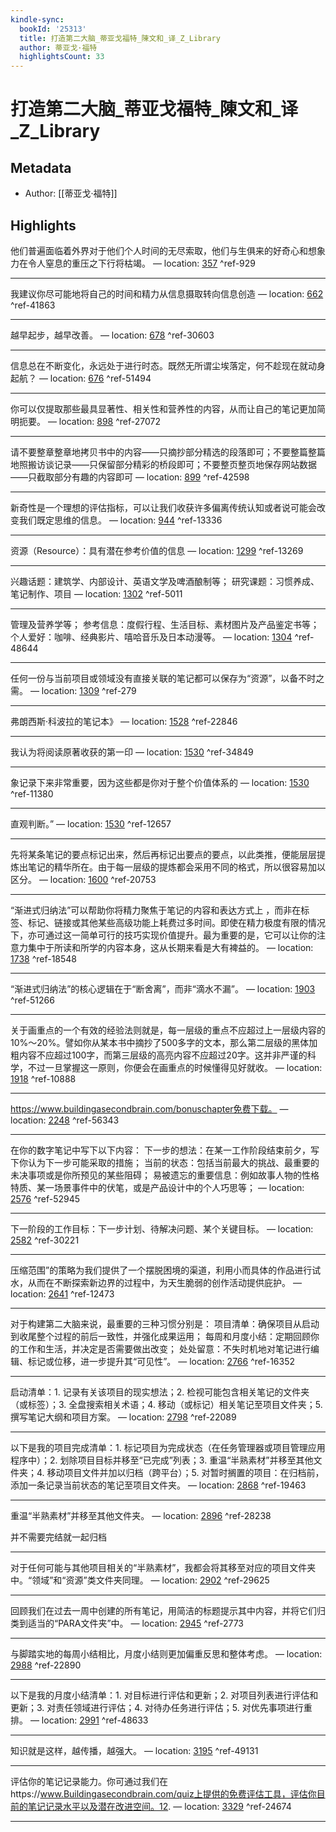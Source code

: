 ```yaml
---
kindle-sync:
  bookId: '25313'
  title: 打造第二大脑_蒂亚戈福特_陳文和_译_Z_Library
  author: 蒂亚戈·福特
  highlightsCount: 33
---
```

# 打造第二大脑_蒂亚戈福特_陳文和_译_Z_Library
## Metadata
* Author: [[蒂亚戈·福特]]

## Highlights
他们普遍面临着外界对于他们个人时间的无尽索取，他们与生俱来的好奇心和想象力在令人窒息的重压之下行将枯竭。 — location: [357]() ^ref-929

---
我建议你尽可能地将自己的时间和精力从信息摄取转向信息创造 — location: [662]() ^ref-41863

---
越早起步，越早改善。 — location: [678]() ^ref-30603

---
信息总在不断变化，永远处于进行时态。既然无所谓尘埃落定，何不趁现在就动身起航？ — location: [676]() ^ref-51494

---
你可以仅提取那些最具显著性、相关性和营养性的内容，从而让自己的笔记更加简明扼要。 — location: [898]() ^ref-27072

---
请不要整章整章地拷贝书中的内容——只摘抄部分精选的段落即可；不要整篇整篇地照搬访谈记录——只保留部分精彩的桥段即可；不要整页整页地保存网站数据——只截取部分有趣的内容即可 — location: [899]() ^ref-42598

---
新奇性是一个理想的评估指标，可以让我们收获许多偏离传统认知或者说可能会改变我们既定思维的信息。 — location: [944]() ^ref-13336

---
资源（Resource）：具有潜在参考价值的信息 — location: [1299]() ^ref-13269

---
兴趣话题：建筑学、内部设计、英语文学及啤酒酿制等； 研究课题：习惯养成、笔记制作、项目 — location: [1302]() ^ref-5011

---
管理及营养学等； 参考信息：度假行程、生活目标、素材图片及产品鉴定书等； 个人爱好：咖啡、经典影片、嘻哈音乐及日本动漫等。 — location: [1304]() ^ref-48644

---
任何一份与当前项目或领域没有直接关联的笔记都可以保存为“资源”，以备不时之需。 — location: [1309]() ^ref-279

---
弗朗西斯·科波拉的笔记本》 — location: [1528]() ^ref-22846

---
我认为将阅读原著收获的第一印 — location: [1530]() ^ref-34849

---
象记录下来非常重要，因为这些都是你对于整个价值体系的 — location: [1530]() ^ref-11380

---
直观判断。” — location: [1530]() ^ref-12657

---
先将某条笔记的要点标记出来，然后再标记出要点的要点，以此类推，便能层层提炼出笔记的精华所在。由于每一层级的提炼都会采用不同的格式，所以很容易加以区分。 — location: [1600]() ^ref-20753

---
“渐进式归纳法”可以帮助你将精力聚焦于笔记的内容和表达方式上 ，而非在标签、标记、链接或其他某些高级功能上耗费过多时间。即使在精力极度有限的情况下，亦可通过这一简单可行的技巧实现价值提升。最为重要的是，它可以让你的注意力集中于所读和所学的内容本身，这从长期来看是大有裨益的。 — location: [1738]() ^ref-18548

---
“渐进式归纳法”的核心逻辑在于“断舍离”，而非“滴水不漏”。 — location: [1903]() ^ref-51266

---
关于画重点的一个有效的经验法则就是，每一层级的重点不应超过上一层级内容的10%～20%。譬如你从某本书中摘抄了500多字的文本，那么第二层级的黑体加粗内容不应超过100字，而第三层级的高亮内容不应超过20字。这并非严谨的科学，不过一旦掌握这一原则，你便会在画重点的时候懂得见好就收。 — location: [1918]() ^ref-10888

---
https://www.buildingasecondbrain.com/bonuschapter免费下载。 — location: [2248]() ^ref-56343

---
在你的数字笔记中写下以下内容： 下一步的想法：在某一工作阶段结束前夕，写下你认为下一步可能采取的措施； 当前的状态：包括当前最大的挑战、最重要的未决事项或是你所预见的某些阻碍； 易被遗忘的重要信息：例如故事人物的性格特质、某一场景事件中的伏笔，或是产品设计中的个人巧思等； — location: [2576]() ^ref-52945

---
下一阶段的工作目标：下一步计划、待解决问题、某个关键目标。 — location: [2582]() ^ref-30221

---
压缩范围”的策略为我们提供了一个摆脱困境的渠道，利用小而具体的作品进行试水，从而在不断探索新边界的过程中，为天生脆弱的创作活动提供庇护。 — location: [2641]() ^ref-12473

---
对于构建第二大脑来说，最重要的三种习惯分别是： 项目清单：确保项目从启动到收尾整个过程的前后一致性，并强化成果运用； 每周和月度小结：定期回顾你的工作和生活，并决定是否需要做出改变； 处处留意：不失时机地对笔记进行编辑、标记或位移，进一步提升其“可见性”。 — location: [2766]() ^ref-16352

---
启动清单：1.  记录有关该项目的现实想法；2.  检视可能包含相关笔记的文件夹（或标签）；3.  全盘搜索相关术语；4.  移动（或标记）相关笔记至项目文件夹；5.  撰写笔记大纲和项目方案。 — location: [2798]() ^ref-22089

---
以下是我的项目完成清单：1.  标记项目为完成状态（在任务管理器或项目管理应用程序中）；2.  划除项目目标并移至“已完成”列表；3.  重温“半熟素材”并移至其他文件夹；4.  移动项目文件并加以归档（跨平台）；5.  对暂时搁置的项目：在归档前，添加一条记录当前状态的笔记至项目文件夹。 — location: [2868]() ^ref-19463

---
重温“半熟素材”并移至其他文件夹。 — location: [2896]() ^ref-28238

并不需要完结就一起归档

---
对于任何可能与其他项目相关的“半熟素材”，我都会将其移至对应的项目文件夹中。“领域”和“资源”类文件夹同理。 — location: [2902]() ^ref-29625

---
回顾我们在过去一周中创建的所有笔记，用简洁的标题提示其中内容，并将它们归类到适当的“PARA文件夹”中。 — location: [2945]() ^ref-2773

---
与脚踏实地的每周小结相比，月度小结则更加偏重反思和整体考虑。 — location: [2988]() ^ref-22890

---
以下是我的月度小结清单：1.  对目标进行评估和更新；2.  对项目列表进行评估和更新；3.  对责任领域进行评估；4.  对待办任务进行评估；5.  对优先事项进行重排。 — location: [2991]() ^ref-48633

---
知识就是这样，越传播，越强大。 — location: [3195]() ^ref-49131

---
评估你的笔记记录能力。你可通过我们在https://www.Buildingasecondbrain.com/quiz上提供的免费评估工具，评估你目前的笔记记录水平以及潜在改进空间。12. — location: [3329]() ^ref-24674

---
